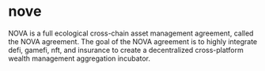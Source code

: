 # nove
NOVA is a full ecological cross-chain asset management agreement, called the NOVA agreement. The goal of the NOVA agreement is to highly integrate defi, gamefi, nft, and insurance to create a decentralized cross-platform wealth management aggregation incubator.
